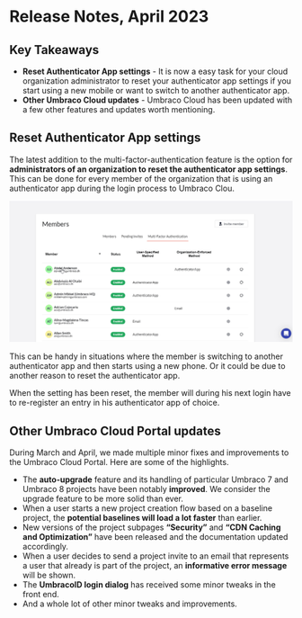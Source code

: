 # Release Notes, April 2023

## Key Takeaways

* **Reset Authenticator App settings** - It is now a easy task for your cloud organization administrator to reset your authenticator app settings if you start using a new mobile or want to switch to another authenticator app.
* **Other Umbraco Cloud updates** - Umbraco Cloud has been updated with a few other features and updates worth mentioning.

## Reset Authenticator App settings

The latest addition to the multi-factor-authentication feature is the option for **administrators of an organization to reset the authenticator app settings**. This can be done for every member of the organization that is using an authenticator app during the login process to Umbraco Clou.

![ResetAuthenticatorApp](images/ResetAuthenticatorApp.gif)

This can be handy in situations where the member is switching to another authenticator app and then starts using a new phone. Or it could be due to another reason to reset the authenticator app.

When the setting has been reset, the member will during his next login have to re-register an entry in his authenticator app of choice.

## Other Umbraco Cloud Portal updates

During March and April, we made multiple minor fixes and improvements to the Umbraco Cloud Portal. Here are some of the highlights.

- The **auto-upgrade** feature and its handling of particular Umbraco 7 and Umbraco 8 projects have been notably **improved**. We consider the upgrade feature to be more solid than ever.
- When a user starts a new project creation flow based on a baseline project, the **potential baselines will load a lot faster** than earlier.
- New versions of the project subpages **“Security”** and **“CDN Caching and Optimization”** have been released and the documentation updated accordingly.
- When a user decides to send a project invite to an email that represents a user that already is part of the project, an **informative error message** will be shown.
- The **UmbracoID login dialog** has received some minor tweaks in the front end.
- And a whole lot of other minor tweaks and improvements.
